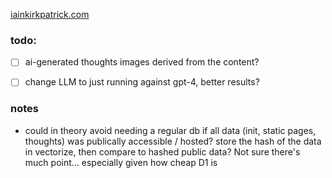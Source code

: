 [iainkirkpatrick.com](http://iainkirkpatrick.com)

### todo:
- [ ] ai-generated thoughts images derived from the content?
- [ ] change LLM to just running against gpt-4, better results?


### notes
- could in theory avoid needing a regular db if all data (init, static pages, thoughts) was publically accessible / hosted? store the hash of the data in vectorize, then compare to hashed public data? Not sure there's much point... especially given how cheap D1 is